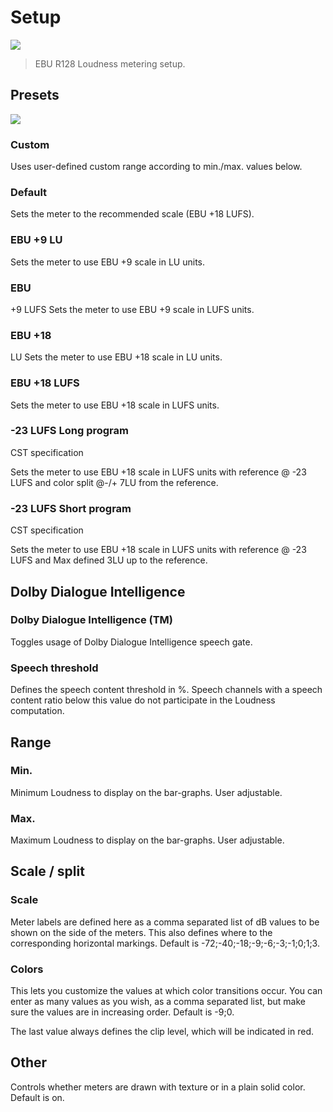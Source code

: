 # Setup
![](https://media.githubusercontent.com/media/FLUX-SE/doc_images/main/Analyzer/Metering/PLoudMeterSetup.png)

> EBU R128 Loudness metering setup.

## Presets

![](https://media.githubusercontent.com/media/FLUX-SE/doc_images/main/Analyzer/Metering/LoudnessPresets.png)

### Custom
Uses user-defined custom range according to min./max. values below.

### Default
Sets the meter to the recommended scale (EBU +18 LUFS).

### EBU +9 LU
Sets the meter to use EBU +9 scale in LU units.

### EBU
+9 LUFS
Sets the meter to use EBU +9 scale in LUFS units.

### EBU +18
LU
Sets the meter to use EBU +18 scale in LU units.

### EBU +18 LUFS
Sets
the meter to use EBU +18 scale in LUFS units.

### -23 LUFS Long program
CST specification

Sets the meter to use EBU +18 scale in LUFS units with reference @ -23 LUFS and color split @-/+ 7LU from the reference.

### -23 LUFS Short program
CST specification

Sets the meter to use EBU +18 scale in LUFS units with reference @ -23 LUFS and Max defined 3LU up to the reference.

## Dolby Dialogue Intelligence

### Dolby Dialogue Intelligence (TM)
Toggles usage of Dolby Dialogue Intelligence speech gate.

### Speech threshold
Defines the speech content threshold in %.
Speech channels with a speech content ratio below this value do not participate in the Loudness computation.

## Range

### Min.
Minimum Loudness to display on the bar-graphs. 
User adjustable.

### Max.
Maximum Loudness to display on the bar-graphs. 
User adjustable.

## Scale / split

### Scale
Meter labels are defined here as a comma separated list of dB values to be shown on the side of the meters. 
This also defines where to the corresponding horizontal markings. 
Default is -72;-40;-18;-9;-6;-3;-1;0;1;3.

### Colors
This lets you customize the values at which color transitions occur. 
You can enter as many values as you wish, as a comma separated list, but make sure the values are in increasing order. 
Default is -9;0.

The last value always defines the clip level, which will be indicated in red.

## Other

Controls whether meters are drawn with texture or in a plain solid color. 
Default is on.
